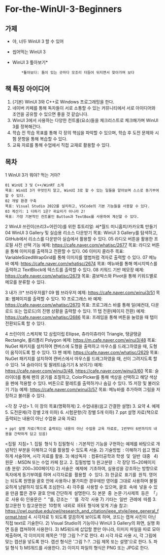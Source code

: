 # For-the-WinUI-3-Beginners

## 가제
- 야, 너두 WinUI 3 할 수 있어
- 씹어먹는 WinUI 3
- WinUI 3 톺아보기*

          *톺아보다: 틈이 있는 곳마다 모조리 더듬어 뒤지면서 찾아가며 보다


## 책 특징 아이디어
1. (기본) WinUI 3와 C++로 Windows 프로그래밍을 한다.
2. 네이버 카페를 통해 독자들이 서로 소통할 수 있는 커뮤니티에서 서로 아이디어와 조언을 공유할 수 있으면 좋을 것 같습니다.
3. WinUI 3에서 사용하는 다양한 컨트롤(요소)들을 체크리스트로 체크해가며 WinUI 3를 정복해간다.
4. 학습 전 학습 목표를 통해 각 장의 핵심을 파악할 수 있으며, 학습 후 도전 문제와 시험 문항을 통해 복습할 수 있다.
5. 교육 자료를 통해 수업에서 직접 교재로 활용할 수 있다.


## 목차
1 WinUI 3가 뭐야? 먹는 거야?

    01 WinUI 3 및 C++/WinRT 소개
    목표: WinUI 3가 무엇인지 알고, WinUI 3로 할 수 있는 일들을 알아보며 스스로 동기부여할 수 있다.
    02 개발 환경 구축
    목표: Visual Studio 2022를 설치하고, VSCode의 기본 기능들을 사용할 수 있다.
    03 계산기: 1 더하기 1은? 귀요미가 아니라 2!
    목표: 가장 기본적인 컨트롤인 Button과 TextBox를 사용하여 계산할 수 있다.

2 WinUI 쓰린이(쓰리3+어린이)를 위한 튜토리얼: 싸*월드 미니홈피/카카오톡 만들기
   04 WinUI 3 Gallery 및 실습용 리소스 다운받기
	목표: WinUI 3 Gallery를 탐색하고, GitHub에서 리소스를 다운받아 실습에서 활용할 수 있다.
   05 라디오 버튼을 활용한 프로필 사진 선택 기능
	예제: https://cafe.naver.com/whatisc/2677
	목표: 라디오 버튼을 통해 이미지를 출력하고 전환할 수 있다.
   06 이미지 콜라주
	목표: VariableSizedWrapGrid를 통해 이미지를 앨범처럼 격자로 출력할 수 있다.
   07 메뉴바
	예제: https://cafe.naver.com/whatisc/2674
	목표: 메뉴바를 통해 메시지박스를 출력하고 TextBlock에 텍스트를 출력할 수 있다.
   08 키워드 기반 메모장
	예제: https://cafe.naver.com/whatisc/2679
	목표: 콤보박스와 Pivot을 통해 키워드별로 메모를 분류할 수 있다.

3 내가 크* 브라우저를?
   09 웹 브라우저
	예제: https://cafe.naver.com/winui3/51
	목표: 웹페이지를 출력할 수 있다.
   10 프로그래스 바
	예제: https://cafe.naver.com/whatisc/2670
	목표: 프로그래스 바를 통해 일(예컨대, 다운로드 또는 업로드)의 진행 상황을 출력할 수 있다.
   11 탭 전환(페이지 전환)
	예제: https://cafe.naver.com/whatisc/2686
	목표: 프레임을 통해 버튼을 눌렀을 때 탭이 전환되도록 할 수 있다.

4 쓰린이의 스케치북
   12 삼립이립 Ellipse, 츄라이츄라이 Triangle, 탱글탱글 Rectangle, 롤리폴리 Polygon
	예제: https://m.cafe.naver.com/winui3/48
	목표: NuGet 패키지를 설치하여 캔버스에 도형을 출력하고 마우스를 드래그하였을 때, 도형이 움직이도록 할 수 있다.
   13 펜
	예제: https://cafe.naver.com/whatisc/2629
	목표: NuGet 패키지를 설치하여 캔버스에서 마우스를 드래그하였을 때, 선이 그려지도록 할 수 있다.
   14 슬라이더 및 팔레트(숨기기 & 보이기)
	예제: https://cafe.naver.com/winui3/48, https://cafe.naver.com/winui3/60
	목표: 슬라이더를 통해 펜의 굵기를 조절하고, ColorPicker를 통해 색상을 선택하고 해당 색상을 펜에 적용할 수 있다. 버튼으로 팔레트를 출력하거나 숨길 수 있다.
   15 저장 및 불러오기 기능
	예제: https://cafe.naver.com/winui3/57
	목표: 메뉴바를 추가하여 그림을 저장하고 불러올 수 있다.



<각 장 구성>
	1. 이 장의 목표(명확하게)
	2. 수업내용(쉽고 간결한 설명)
	3. 요약
	4. 예제
	5. 도전문제(각 장별 2개 이하)
	6. 시험문항(각 장별 5개 이하)
	7. ppt 설명 자료(책으로 출력되는 내용이 아닌 수업용 교육 자료)

	+ ppt 설명 자료(책으로 출력되는 내용이 아닌 수업용 교육 자료로, 1번부터 6번까지의 내용을 간략하게 담고 있음)


<집필 지침>
    1. 집필 형식
	1) 집필형식 : 기본적인 기능을 구현하는 예제를 바탕으로 개념적인 부분을 이해하고 이를 활용할 수 있도록 서술.
	2) 기술방법 : 이해하기 쉽고 명료하게 서술하며, 시각 자료를 활용.
	3) 예상독자 : 컴퓨터공학과 학생 및 일반 대중 
	4) 원문 : MSDN 또는 수업 카페 참고.
    2. 집필방법
	1) 원고분량 : 각 장당 15~20페이지(총 분량: 200~300페이지)
	2) 서술은 예제에 기초하여, 실용성을 강조하는 방향으로 독자에게 동기부여를 하며 시각자료를 활용할 수 있다.
	3) 한글로 표기를 원칙. 영어는 되도록 원명을 괄호 안에 사용하나 불가피한 경우에만 영어를 그대로 사용하며 불필요하게 남발하지 않도록 조심한다.
	4) 각주를 사용할 수 있으며, 괄호 속에 넣을 수 있을 만큼 짧은 경우 괄호 안에 간단하게 설명한다.
	5) 본문 중 논문‧기사제목 등은 「」로 사용
	6) 인용문은 “ ”를, 강조는 ‘ ’를 각각 사용
	7) 기타는 일반 관례에 따름
    3. 참고문헌
	1) 참고문헌은 10항목 내외로 IEEE 형식에 맞게 기술
		참고: https://owl.purdue.edu/owl/research_and_citation/ieee_style/ieee_general_format.html
    4. 시각자료
	1) 되도록 깔끔하게 보이도록 하며, 코드는 캡쳐 사진이 아닌 직접 text로 기술한다.
	2) Visual Studio의 기능이나 WinUI 3 Gallery의 화면, 실행 화면 등을 캡쳐하여 사용한다.
	3) MS워드에 삽입할 뿐만 아니라, 이미지 파일을 따로 모아 제출하며, 각 이미지의 제목은 '?장 그림 ?-?'로 한다.
	4) 시각 자료 사용 시, 각 그림에 맞는 캡션을 넣도록 한다. 캡션 형식은 '그림 ?-?. 그림 제목 또는 설명'으로 한다.
    5. 파일 형식
	1) MS워드를 사용한다.
	2) 이미지 파일의 형식은 PNG 또는 JPG로 한다.
